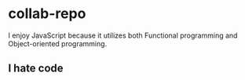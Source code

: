 # collab-repo
I enjoy JavaScript because it utilizes both Functional programming and Object-oriented programming.

## I hate code 
